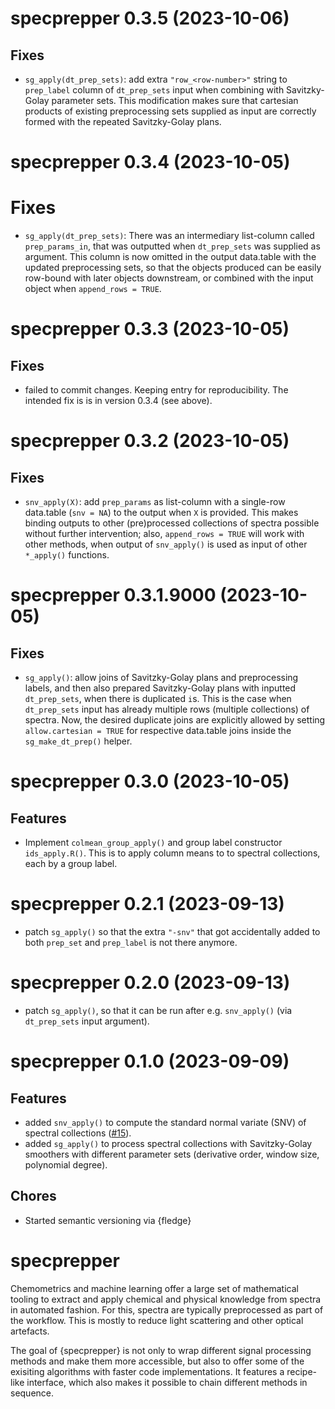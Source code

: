 <!-- NEWS.md is maintained by https://cynkra.github.io/fledge, do not edit -->

# specprepper 0.3.5 (2023-10-06)

## Fixes

- `sg_apply(dt_prep_sets)`: add extra `"row_<row-number>"` string to
  `prep_label` column of `dt_prep_sets` input when combining with 
  Savitzky-Golay parameter sets. This modification makes sure that
  cartesian products of existing preprocessing sets supplied as input
  are correctly formed with the repeated Savitzky-Golay plans.


# specprepper 0.3.4 (2023-10-05)

# Fixes

- `sg_apply(dt_prep_sets)`: There was an intermediary list-column called `prep_params_in`,
  that was outputted when `dt_prep_sets` was supplied as argument. This column is now
  omitted in the output data.table with the updated preprocessing sets, so that
  the objects produced can be easily row-bound with later objects downstream, 
  or combined with the input object when `append_rows = TRUE`.


# specprepper 0.3.3 (2023-10-05)

## Fixes

- failed to commit changes. Keeping entry for reproducibility. The intended
  fix is is in version 0.3.4 (see above).


# specprepper 0.3.2 (2023-10-05)

## Fixes

- `snv_apply(X)`: add `prep_params` as list-column with a single-row data.table (`snv = NA`)
  to the output when `X` is provided. This makes binding outputs to other (pre)processed collections
  of spectra possible without further intervention; also, `append_rows = TRUE` will work
  with other methods, when output of `snv_apply()` is used as input of other `*_apply()`
  functions.


# specprepper 0.3.1.9000 (2023-10-05)

## Fixes

- `sg_apply()`: allow joins of Savitzky-Golay plans and preprocessing labels, and then also prepared
   Savitzky-Golay plans with inputted `dt_prep_sets`, when there is duplicated `i`s.
   This is the case when `dt_prep_sets` input has already multiple rows (multiple collections) of spectra.
   Now, the desired duplicate joins are explicitly allowed by setting `allow.cartesian = TRUE` for
   respective data.table joins inside the `sg_make_dt_prep()` helper.

# specprepper 0.3.0 (2023-10-05)

## Features

- Implement `colmean_group_apply()` and group label constructor `ids_apply.R()`. This is to apply column means to to spectral
  collections, each by a group label.

# specprepper 0.2.1 (2023-09-13)

- patch `sg_apply()` so that the extra `"-snv"` that got accidentally added
  to both `prep_set` and `prep_label` is not there anymore.


# specprepper 0.2.0 (2023-09-13)

- patch `sg_apply()`, so that it can be run after e.g. `snv_apply()` (via
  `dt_prep_sets` input argument).


# specprepper 0.1.0 (2023-09-09)

## Features

- added `snv_apply()` to compute the standard normal variate (SNV) of
  spectral collections ([#15](https://github.com/spectral-cockpit/specprepper/pull/15)).
- added `sg_apply()` to process spectral collections with Savitzky-Golay
  smoothers with different parameter sets (derivative order, window size, 
  polynomial degree).

## Chores

- Started semantic versioning via {fledge}

# specprepper

Chemometrics and machine learning offer a large set of mathematical tooling to extract and apply chemical and physical knowledge from spectra in automated fashion. For this, spectra are typically preprocessed as part of the workflow. This is mostly to reduce light scattering and other optical artefacts.

The goal of {specprepper} is not only to wrap different signal processing methods and make them more accessible, but also to offer some of the exisiting algorithms with faster code implementations. It features a recipe-like interface, which also makes it possible to chain different methods in sequence.

